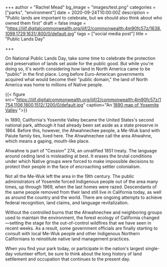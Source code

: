 +++
author = "Rachel Mead"
bg_image = "images/test.png"
categories = ["parks", "environment"]
date = 2020-09-24T10:00:00Z
description = "Public lands are important to celebrate, but we should also think about who owned them first"
draft = false
image = "https://iiif.digitalcommonwealth.org/iiif/2/commonwealth:4m90fc57z/1638,1099,1729,1631/,800/0/default.jpg"
tags = ["social media post"]
title = "Public Lands Day"

+++

On National Public Lands Day, take some time to celebrate the protection and preservation of lands set aside for the public good. But while you're doing so, it's worth considering how land in North America came to be "public" in the first place. Long before Euro-American governments acquired what would become their "public domain," the land of North America was home to millions of Native people.  

{{< figure src="https://iiif.digitalcommonwealth.org/iiif/2/commonwealth:4m90fc57z/1754,1106,1800,1512/,1200/0/default.jpg" caption="An [1890 map of Yosemite Valley](https://collections.leventhalmap.org/search/commonwealth:4m90fc56p) ">}}
  
In 1890, California's Yosemite Valley became the United States's second national park, although it had already been set aside as a state preserve in 1864. Before this, however, the Ahwahnechee people, a Me-Wuk band with Paiute family ties, lived here. The Ahwahnechee call the area Ahwahne, which means a gaping, mouth-like place.  
  
Ahwahne is part of "Cession" 274, an unratified 1851 treaty. The language around ceding land is misleading at best. It erases the brutal conditions under which Native groups were forced to make impossible decisions to protect their people in the face of encroaching settler colonialism.  
  
Not all the Me-Wuk left the area in the 19th century. The public administrators of Yosemite forced Indigenous people out of the area many times, up through 1969, when the last homes were razed. Descendants of the same people removed from their land still live in California today, as well as around the country and the world. There are ongoing attempts to achieve federal recognition, land claims, and language revitalization.  
  
Without the controlled burns that the Ahwahnechee and neighboring groups used to maintain the environment, the forest ecology of California changed—setting the stage for the out-of-control wildfires that we have seen in recent weeks. As a result, some government officials are finally starting to consult with local Me-Wuk people and other Indigenous Northern Californians to reinstitute native land management practices.  
  
When you find your park today, or participate in the nation's largest single-day volunteer effort, be sure to think about the long history of land settlement and occupation that continues to the present day.